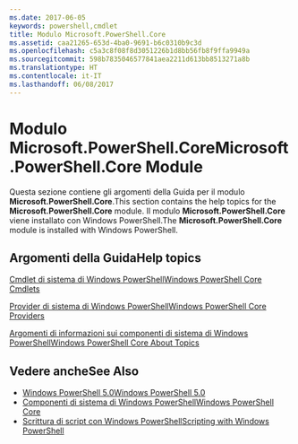 ```yaml
---
ms.date: 2017-06-05
keywords: powershell,cmdlet
title: Modulo Microsoft.PowerShell.Core
ms.assetid: caa21265-653d-4ba0-9691-b6c0310b9c3d
ms.openlocfilehash: c5a3c8f08f8d3051226b1d8bb56fb8f9ffa9949a
ms.sourcegitcommit: 598b7835046577841aea2211d613bb8513271a8b
ms.translationtype: HT
ms.contentlocale: it-IT
ms.lasthandoff: 06/08/2017
---
```

# <a name="microsoftpowershellcore-module"></a><span data-ttu-id="c5c2b-103">Modulo Microsoft.PowerShell.Core</span><span class="sxs-lookup"><span data-stu-id="c5c2b-103">Microsoft.PowerShell.Core Module</span></span>
<span data-ttu-id="c5c2b-104">Questa sezione contiene gli argomenti della Guida per il modulo **Microsoft.PowerShell.Core**.</span><span class="sxs-lookup"><span data-stu-id="c5c2b-104">This section contains the help topics for the **Microsoft.PowerShell.Core** module.</span></span> <span data-ttu-id="c5c2b-105">Il modulo **Microsoft.PowerShell.Core** viene installato con Windows PowerShell.</span><span class="sxs-lookup"><span data-stu-id="c5c2b-105">The **Microsoft.PowerShell.Core** module is installed with Windows PowerShell.</span></span>

## <a name="help-topics"></a><span data-ttu-id="c5c2b-106">Argomenti della Guida</span><span class="sxs-lookup"><span data-stu-id="c5c2b-106">Help topics</span></span>
[<span data-ttu-id="c5c2b-107">Cmdlet di sistema di Windows PowerShell</span><span class="sxs-lookup"><span data-stu-id="c5c2b-107">Windows PowerShell Core Cmdlets</span></span>](http://go.microsoft.com/fwlink/?LinkID=245857)

[<span data-ttu-id="c5c2b-108">Provider di sistema di Windows PowerShell</span><span class="sxs-lookup"><span data-stu-id="c5c2b-108">Windows PowerShell Core Providers</span></span>](Windows-PowerShell-Core-Providers.md)

[<span data-ttu-id="c5c2b-109">Argomenti di informazioni sui componenti di sistema di Windows PowerShell</span><span class="sxs-lookup"><span data-stu-id="c5c2b-109">Windows PowerShell Core About Topics</span></span>](Windows-PowerShell-Core-About-Topics.md)

## <a name="see-also"></a><span data-ttu-id="c5c2b-110">Vedere anche</span><span class="sxs-lookup"><span data-stu-id="c5c2b-110">See Also</span></span>
- [<span data-ttu-id="c5c2b-111">Windows PowerShell 5.0</span><span class="sxs-lookup"><span data-stu-id="c5c2b-111">Windows PowerShell 5.0</span></span>](Windows-PowerShell-5.0.md)
- [<span data-ttu-id="c5c2b-112">Componenti di sistema di Windows PowerShell</span><span class="sxs-lookup"><span data-stu-id="c5c2b-112">Windows PowerShell Core</span></span>](https://technet.microsoft.com/en-us/library/4b75f1e4-f327-48f3-92ab-bf5435094d41)
- [<span data-ttu-id="c5c2b-113">Scrittura di script con Windows PowerShell</span><span class="sxs-lookup"><span data-stu-id="c5c2b-113">Scripting with Windows PowerShell</span></span>](../../getting-started/fundamental/Scripting-with-Windows-PowerShell.md)

